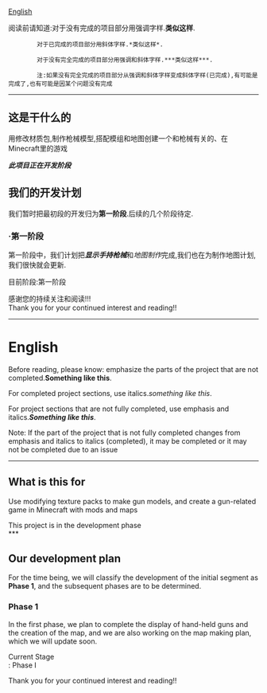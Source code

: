 [English](#English)<br>

阅读前请知道:对于没有完成的项目部分用强调字样.**类似这样**.<br>

            对于已完成的项目部分用斜体字样.*类似这样*.

            对于没有完全完成的项目部分用强调和斜体字样.***类似这样***.

            注:如果没有完全完成的项目部分从强调和斜体字样变成斜体字样(已完成),有可能是完成了,也有可能是因某个问题没有完成

____________________________________________________________________________________________________________________


## 这是干什么的<br>
用修改材质包,制作枪械模型,搭配模组和地图创建一个和枪械有关的、在Minecraft里的游戏<br>

***此项目正在开发阶段***<br>

## 我们的开发计划

我们暂时把最初段的开发归为**第一阶段**.后续的几个阶段待定.<br>

### ·第一阶段

第一阶段中，我们计划把***显示手持枪械***和*地图制作*完成,我们也在为制作地图计划,我们很快就会更新.<br>

目前阶段:第一阶段<br>


感谢您的持续关注和阅读!!!<br>
Thank you for your continued interest and reading!!


____________________________________________________________________________________________________________________

# English

Before reading, please know: emphasize the parts of the project that are not completed.**Something like this**. <br>

For completed project sections, use italics.*something like this*.

For project sections that are not fully completed, use emphasis and italics.***Something like this***.

Note: If the part of the project that is not fully completed changes from emphasis and italics to italics (completed), it may be completed or it may not be completed due to an issue

____________________________________________________________________________________________________________________


## What is this for<br>
Use modifying texture packs to make gun models, and create a gun-related game in Minecraft with mods and maps<br>

This project is in the development phase<br>***

## Our development plan

For the time being, we will classify the development of the initial segment as **Phase 1**, and the subsequent phases are to be determined. <br>

### Phase 1

In the first phase, we plan to complete the display of hand-held guns and the creation of the map, and we are also working on the map making plan, which we will update soon. <br>

Current Stage<br>: Phase I<br>


Thank you for your continued interest and reading!!
